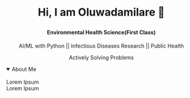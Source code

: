 # <p align="center"> Hi, I am Oluwadamilare 👋 </p>

#### <p align="center"> Environmental Health Science(First Class) </p>
 <p align="center"> AI/ML with Python || Infectious Diseases Research || Public Health </p>
 <p align="center"> Actively Solving Problems </p>

<details open>
<summary>About Me</summary>
<br>
Lorem Ipsum
 <br>
 Lorem Ipsum
 <br>
</details>
